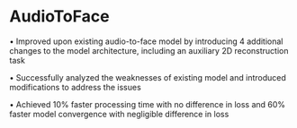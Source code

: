 # AudioToFace
•	Improved upon existing audio-to-face model by introducing 4 additional changes to the model architecture, including an auxiliary 2D reconstruction task

•	Successfully analyzed the weaknesses of existing model and introduced modifications to address the issues

•	Achieved 10% faster processing time with no difference in loss and 60% faster model convergence with negligible difference in loss
